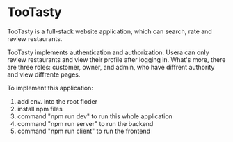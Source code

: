 # TooTasty
TooTasty is a full-stack website application, which can search, rate and review restaurants.

TooTasty implements authentication and authorization. Usera can only review restaurants and view their profile after logging in. What's more, 
there are three roles: customer, owner, and admin, who have diffrent authority and view diffrente pages.


To implement this application:

1. add env. into the root floder
2. install npm files
3. command "npm run dev" to run this whole application
4. command "npm run server" to run the backend
5. command "npm run client" to run the frontend
